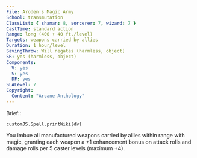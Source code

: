 ```yaml
---
File: Aroden's Magic Army
School: transmutation
ClassList: { shaman: 8, sorcerer: 7, wizard: 7 }
CastTime: standard action
Range: long (400 + 40 ft./level)
Targets: weapons carried by allies
Duration: 1 hour/level
SavingThrow: Will negates (harmless, object)
SR: yes (harmless, object)
Components:
  V: yes
  S: yes
  DF: yes
SLALevel: 7
Copyright:
  Content: "Arcane Anthology"
---
```

Brief:: 

```dataviewjs
customJS.Spell.printWiki(dv)
```

You imbue all manufactured weapons carried by allies within range with magic, granting each weapon a +1 enhancement bonus on attack rolls and damage rolls per 5 caster levels (maximum +4).

